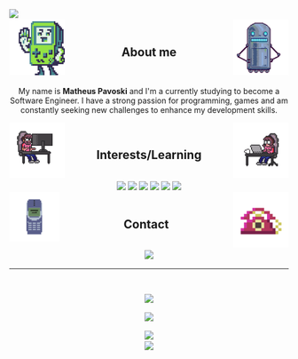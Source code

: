 <img src="https://capsule-render.vercel.app/api?type=waving&color=0163EE&height=100&section=header&text=Hey%20there,%20welcome%20to%20my%20%github%20profile!&fontSize=25&fontColor=FFFFFF80&animation=twinkling&fontAlignY=25"/>
<div style="display: inline_block">
  <img align='right' width=100 height=100 src='https://github.com/matheusPavoski/matheusPavoski/blob/main/giphy%20(3).gif'>
  <img align='left' width=100 height=100 src='https://github.com/matheusPavoski/matheusPavoski/blob/main/giphy.gif'>
</div>
<br>
<h2 align='center'>About me</h2> 
<br>
<p align='center'>My name is <strong>Matheus Pavoski</strong> and I'm a currently studying to become a Software Engineer. I have a strong passion for programming, games and am constantly seeking new challenges to enhance my development skills.</p>
<div style="display: inline_block">
  <img align='right' width=100 height=100 src='https://github.com/matheusPavoski/matheusPavoski/blob/main/giphy%20(4).gif'>
  <img align='left' width=100 height=100 src='https://github.com/matheusPavoski/matheusPavoski/blob/main/giphy%20(2).gif'>
</div>
<br>
<h2 align='center'>Interests/Learning</h2> 
<br>
<div style="display: inline_block" align='center'>
  <a href="https://www.learn-c.org/"><img src='https://img.shields.io/badge/C-A8B9CC.svg?style=for-the-badge&logo=C&logoColor=black'></a>
  <a href="https://www.learncpp.com/"><img src='https://img.shields.io/badge/C%2B%2B-00599C?style=for-the-badge&logo=c%2B%2B&logoColor=white'></a>
  <a href="https://www.vim.org/"><img src="https://img.shields.io/badge/Vim-019733.svg?style=for-the-badge&logo=Vim&logoColor=white"></a>
  <a href="https://www.sfml-dev.org/"><img src='https://img.shields.io/badge/SFML-8CC445.svg?style=for-the-badge&logo=SFML&logoColor=white'></a>
  <a href="https://www.linux.org/pages/download/"><img src='https://img.shields.io/badge/Linux-FCC624?style=for-the-badge&logo=linux&logoColor=black'></a>
  <a href="https://git-scm.com/"><img src='https://img.shields.io/badge/GIT-E44C30?style=for-the-badge&logo=git&logoColor=white'></a>
</div>
<div style="display: inline_block">
  <img align='right' width=100 height=100 src='https://github.com/matheusPavoski/matheusPavoski/blob/main/tel.gif'>
  <img align='left' width=90 height=90 src='https://github.com/matheusPavoski/matheusPavoski/blob/main/cel.gif'>
</div>
<br>
<h2 align='center'>Contact</h2>
<br>
<div style="display: inline_block" align='center'>
  <a href="https://www.linkedin.com/in/matheus-pavoski-a5601b190/"><img src='https://img.shields.io/badge/LinkedIn-0077B5?style=for-the-badge&logo=linkedin&logoColor=white'></a>
</div>
<hr>
<br>
<p align='center'>
<img src="https://github-readme-stats.vercel.app/api/top-langs/?username=matheusPavoski&theme=transparent&color=0163EE">
</p>
<p align='center'>
<img src="https://github-readme-stats.vercel.app/api?username=matheusPavoski&theme=transparent&color=0163EE"">
</p> 
<div align='center'>
<img src="https://komarev.com/ghpvc/?username=matheusPavoski&label=Profile%20Views&color=0163EE" 
</div>
<br>
<img src="https://capsule-render.vercel.app/api?type=waving&color=0163EE&height=100&section=footer"/>
